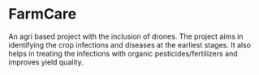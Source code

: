 # FarmCare
An agri based project with the inclusion of drones. The project aims in identifying the crop infections and diseases at the earliest stages. It also helps in treating the infections with organic pesticides/fertilizers and improves yield quality.
